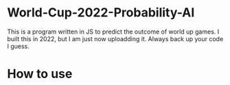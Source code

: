 # World-Cup-2022-Probability-AI
This is a program written in JS to predict the outcome of world up games. I built this in 2022, but I am just now uploadding it. Always back up your code I guess.
# How to use
